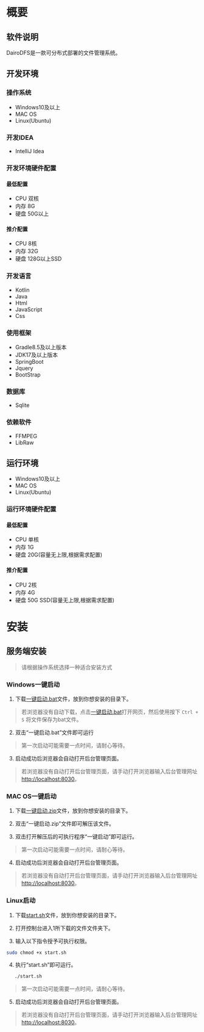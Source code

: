 # 概要

## 软件说明

DairoDFS是一款可分布式部署的文件管理系统。

## 开发环境

### 操作系统

+ Windows10及以上
+ MAC OS
+ Linux(Ubuntu)

### 开发IDEA

+ IntelliJ Idea

### 开发环境硬件配置

#### 最低配置

+ CPU 双核
+ 内存 8G
+ 硬盘 50G以上

#### 推介配置

+ CPU 8核
+ 内存 32G
+ 硬盘 128G以上SSD

### 开发语言

+ Kotlin
+ Java
+ Html
+ JavaScript
+ Css

### 使用框架

+ Gradle8.5及以上版本
+ JDK17及以上版本
+ SpringBoot
+ Jquery
+ BootStrap

### 数据库

+ Sqlite

### 依赖软件

+ FFMPEG
+ LibRaw

## 运行环境

+ Windows10及以上
+ MAC OS
+ Linux(Ubuntu)

### 运行环境硬件配置

#### 最低配置

+ CPU 单核
+ 内存 1G
+ 硬盘 20G(容量无上限,根据需求配置)

#### 推介配置

+ CPU 2核
+ 内存 4G
+ 硬盘 50G SSD(容量无上限,根据需求配置)

# 安装

## 服务端安装

> 请根据操作系统选择一种适合安装方式

### Windows一键启动

1. 下载[一键启动.bat](https://github.com/DAIRO-HY/DairoDfs/raw/main/document/%E4%B8%80%E9%94%AE%E5%90%AF%E5%8A%A8/Windows/%E4%B8%80%E9%94%AE%E5%90%AF%E5%8A%A8.bat)文件，放到你想安装的目录下。
> 若浏览器没有自动下载，点击[一键启动.bat](https://github.com/DAIRO-HY/DairoDfs/raw/main/document/%E4%B8%80%E9%94%AE%E5%90%AF%E5%8A%A8/Windows/%E4%B8%80%E9%94%AE%E5%90%AF%E5%8A%A8.bat)打开网页，然后使用按下 `Ctrl + S` 将文件保存为bat文件。

2. 双击“一键启动.bat”文件即可运行

> 第一次启动可能需要一点时间，请耐心等待。

3. 启动成功后浏览器会自动打开后台管理页面。

> 若浏览器没有自动打开后台管理页面，请手动打开浏览器输入后台管理网址[http://localhost:8030](http://localhost:8030)。

### MAC OS一键启动

1. 下载[一键启动.zip](https://github.com/DAIRO-HY/DairoDfs/raw/main/document/%E4%B8%80%E9%94%AE%E5%90%AF%E5%8A%A8/MacOS/%E4%B8%80%E9%94%AE%E5%90%AF%E5%8A%A8.zip)文件，放到你想安装的目录下。

2. 双击“一键启动.zip”文件即可解压该文件。
3. 双击打开解压后的可执行程序“一键启动”即可运行。

> 第一次启动可能需要一点时间，请耐心等待。

4. 启动成功后浏览器会自动打开后台管理页面。

> 若浏览器没有自动打开后台管理页面，请手动打开浏览器输入后台管理网址[http://localhost:8030](http://localhost:8030)。

### Linux启动

1. 下载[start.sh](https://github.com/DAIRO-HY/DairoDfs/raw/main/document/%E4%B8%80%E9%94%AE%E5%90%AF%E5%8A%A8/Linux/start.sh)文件，放到你想安装的目录下。

2. 打开控制台进入1所下载的文件文件夹下。
3. 输入以下指令授予可执行权限。

```bash
sudo chmod +x start.sh
```

4. 执行“start.sh”即可运行。

```bash
   ./start.sh
```

> 第一次启动可能需要一点时间，请耐心等待。

5. 启动成功后浏览器会自动打开后台管理页面。

> 若浏览器没有自动打开后台管理页面，请手动打开浏览器输入后台管理网址[http://localhost:8030](http://localhost:8030)。


